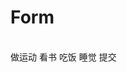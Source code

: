 # Form

<br>

<div>
  <ot-space direction="vertical">
    <div>
      <ot-form ref="form" :initialValues="initialValues" @submit="onSubmit" class="form">
        <ot-form-item label="姓名" name="name">
          <ot-input></ot-input>
        </ot-form-item>
        <ot-form-item label="手机号" name="phone">
          <ot-input></ot-input>
        </ot-form-item>
        <ot-form-item label="是否成年" name="switch">
          <ot-switch />
        </ot-form-item>
        <ot-form-item label="兴趣爱好" name="hobby">
          <ot-checkbox-group>
            <ot-space>
              <ot-checkbox value="1">做运动</ot-checkbox>
              <ot-checkbox value="2">看书</ot-checkbox>
              <ot-checkbox value="3">吃饭</ot-checkbox>
              <ot-checkbox value="4">睡觉</ot-checkbox>
            </ot-space>
          </ot-checkbox-group>
        </ot-form-item>
         <ot-form-item>
           <ot-button @click="onClick" type="primary" block>提交</ot-button>
        </ot-form-item>
      </ot-form>
    </div>
  </ot-space>
</div>

<script setup>
  import { ref } from 'vue'
  const form = ref()
  const initialValues = {
    name: "无名",
    hobby: ['2']
  }

  const onClick = () => {
    console.log('form', form)
    form.value.submit()
  }

  const onSubmit = (e) => {
    console.log('onSubmit', e)
  }
  
</script>


<style>
  .form {
    width: 60%
  }
</style>

